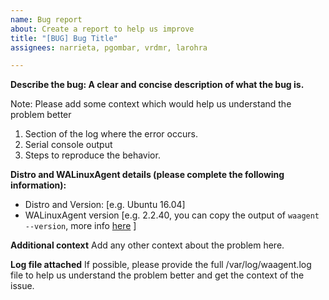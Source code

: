 ```yaml
---
name: Bug report
about: Create a report to help us improve
title: "[BUG] Bug Title"
assignees: narrieta, pgombar, vrdmr, larohra

---
```


**Describe the bug: A clear and concise description of what the bug is.**

Note: Please add some context which would help us understand the problem better
1. Section of the log where the error occurs.
2. Serial console output
3. Steps to reproduce the behavior.

**Distro and WALinuxAgent details (please complete the following information):**
 - Distro and Version: [e.g. Ubuntu 16.04]
 - WALinuxAgent version [e.g. 2.2.40, you can copy the output of `waagent --version`, more info [here](https://github.com/Azure/WALinuxAgent/wiki/FAQ#what-does-goal-state-agent-mean-in-waagent---version-output) ]

**Additional context**
Add any other context about the problem here.

**Log file attached**
If possible, please provide the full /var/log/waagent.log file to help us understand the problem better and get the context of the issue.
